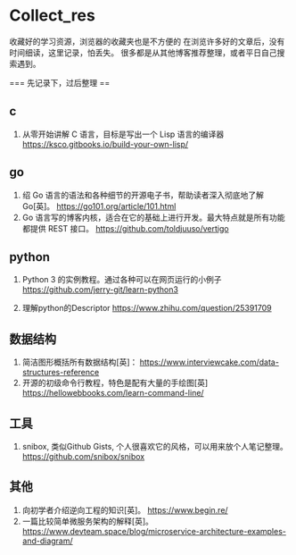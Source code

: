 # Collect_res
收藏好的学习资源，浏览器的收藏夹也是不方便的
在浏览许多好的文章后，没有时间细读，这里记录，怕丢失。
很多都是从其他博客推荐整理，或者平日自己搜索遇到。

=== 先记录下，过后整理 ==

## c
1. 从零开始讲解 C 语言，目标是写出一个 Lisp 语言的编译器
  https://ksco.gitbooks.io/build-your-own-lisp/
  
## go
1. 绍 Go 语言的语法和各种细节的开源电子书，帮助读者深入彻底地了解 Go[英]。
  https://go101.org/article/101.html  
2. Go 语言写的博客内核，适合在它的基础上进行开发。最大特点就是所有功能都提供 REST 接口。
  https://github.com/toldjuuso/vertigo

## python
1.  Python 3 的实例教程。通过各种可以在网页运行的小例子
  https://github.com/jerry-git/learn-python3
  
2. 理解python的Descriptor
  https://www.zhihu.com/question/25391709


## 数据结构
1. 简洁图形概括所有数据结构[英]： 
  https://www.interviewcake.com/data-structures-reference
2. 开源的初级命令行教程，特色是配有大量的手绘图[英]
  https://hellowebbooks.com/learn-command-line/
  
  
## 工具
1. snibox, 类似Github Gists, 个人很喜欢它的风格，可以用来放个人笔记整理。
  https://github.com/snibox/snibox
  
## 其他
1. 向初学者介绍逆向工程的知识[英]。
  https://www.begin.re/
2. 一篇比较简单微服务架构的解释[英]。
  https://www.devteam.space/blog/microservice-architecture-examples-and-diagram/
